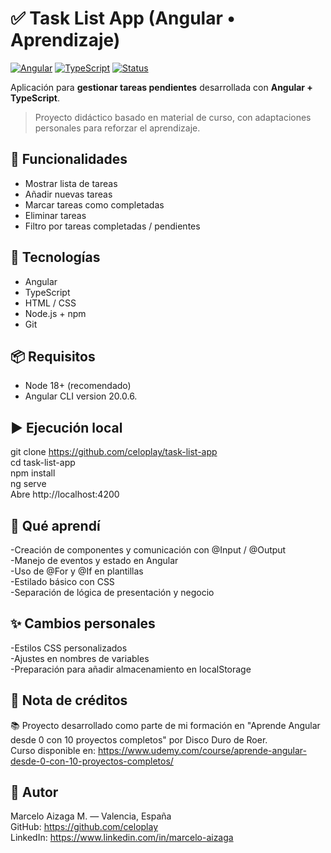 # ✅ Task List App (Angular • Aprendizaje)

[![Angular](https://img.shields.io/badge/Angular-Framework-red)]()
[![TypeScript](https://img.shields.io/badge/TypeScript-Language-blue)]()
[![Status](https://img.shields.io/badge/Status-Active-brightgreen)]()

Aplicación para **gestionar tareas pendientes** desarrollada con **Angular + TypeScript**.  
> Proyecto didáctico basado en material de curso, con adaptaciones personales para reforzar el aprendizaje.


## 🚀 Funcionalidades
- Mostrar lista de tareas
- Añadir nuevas tareas
- Marcar tareas como completadas
- Eliminar tareas
- Filtro por tareas completadas / pendientes


## 🧰 Tecnologías
- Angular
- TypeScript
- HTML / CSS
- Node.js + npm
- Git

## 📦 Requisitos
- Node 18+ (recomendado)
- Angular CLI version 20.0.6.
  
## ▶️ Ejecución local

git clone https://github.com/celoplay/task-list-app <br>
cd task-list-app<br>
npm install<br>
ng serve<br>
Abre http://localhost:4200

## 🧠 Qué aprendí
-Creación de componentes y comunicación con @Input / @Output<br>
-Manejo de eventos y estado en Angular<br>
-Uso de @For y @If en plantillas<br>
-Estilado básico con CSS<br>
-Separación de lógica de presentación y negocio<br>

## ✨ Cambios personales
-Estilos CSS personalizados<br>
-Ajustes en nombres de variables<br>
-Preparación para añadir almacenamiento en localStorage<br>

## 📝 Nota de créditos
📚 Proyecto desarrollado como parte de mi formación en "Aprende Angular desde 0 con 10 proyectos completos" por Disco Duro de Roer.<br>
Curso disponible en: https://www.udemy.com/course/aprende-angular-desde-0-con-10-proyectos-completos/

## 👤 Autor

Marcelo Aizaga M. — Valencia, España <br>
GitHub: https://github.com/celoplay <br>
LinkedIn: https://www.linkedin.com/in/marcelo-aizaga
